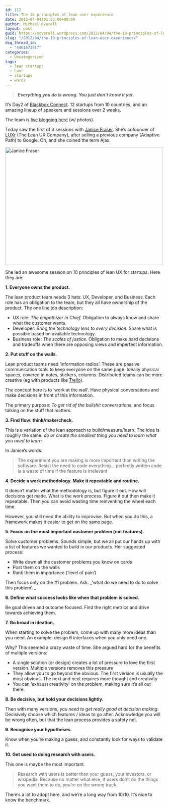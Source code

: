 ```yaml
---
id: 112
title: The 10 principles of lean user experience
date: 2012-04-04T01:53:00+00:00
author: Michael Overell
layout: post
guid: https://moverell.wordpress.com/2012/04/04/the-10-principles-of-lean-user-experience
slug: "/2012/04/the-10-principles-of-lean-user-experience/"
dsq_thread_id:
  - "4461673917"
categories:
  - Uncategorized
tags:
  - lean startups
  - Luxr
  - startups
  - words
---
```

> _**Everything you do is wrong. You just don&rsquo;t know it yet.**_

It&rsquo;s Day2 of <a href="http://blackbox.vc/" title="Blackbox Connect" target="_blank">Blackbox Connect</a>. 12 startups from 10 countries, and an amazing lineup of speakers and sessions over 2 weeks.

The team is <a href="http://storify.com/blackbox/blackbox-connect-april-2012" title="Blackbox Storify" target="_blank">live blogging here</a> (w/ photos).

Today saw the first of 3 sessions with <a href="http://www.linkedin.com/in/janicefraser" title="Janice Fraser - LinkedIn" target="_blank">Janice Fraser</a>. She&rsquo;s cofounder of <a href="http://luxr.co/" title="LUXr" target="_blank">LUXr</a> (The Lean UX Company), after selling a previous company (Adaptive Path) to Google. Oh, and she coined the term Ajax.

<img align="middle" alt="Janice Fraser" height="373" src="https://i0.wp.com/36.media.tumblr.com/tumblr_m1xmdp29SG1r5o6bio1_500.jpg?resize=500%2C373" width="500" data-recalc-dims="1" />

She led an awesome session on 10 principles of lean UX for startups. Here they are:

**<!-- more -->1. Everyone owns the product.**

The lean product team needs 3 hats: UX, Developer, and Business. Each role has an obligation to the team, but they all have ownership of the product. The one line job description:

  * UX role: _The empathizer in Chief._ Obligation to always know and share what the customer wants.
  * Developer: _Bring the technology lens to every decision._ Share what is possible based on available technology.
  * Business role: _The scales of justice._ Obligation to make hard decisions and tradeoffs when there are opposing views and imperfect information.

**2. Put stuff on the walls.**

Lean product teams need &lsquo;information radios&rsquo;. These are passive communication tools to keep everyone on the same page. Ideally physical spaces, covered in notes, stickers, columns. Distributed teams can be more creative (eg with products like <a href="https://trello.com/" title="Trello" target="_blank">Trello</a>).

The concept here is to &#8216;work at the wall&rsquo;. Have physical conversations and make decisions in front of this information.

The primary purpose: _To get rid of the bullshit conversations_, and focus talking on the stuff that matters.

**3. Find flow: think/make/check.**

This is a variation of the lean approach to build/measure/learn. The idea is roughly the same: _do or create the smallest thing you need to learn what you need to learn._

In Janice&rsquo;s words:

> The experiment you are making is more important than writing the software. Resist the need to code everything&hellip; perfectly written code is a waste of time if the feature is irrelevant

**4. Decide a work methodology. Make it repeatable and routine.**

It doesn&rsquo;t matter what the methodology is, but figure it out. How will decisions get made. What is the work process. Figure it out then make it repeatable. Then you can avoid wasting time reinventing the wheel each time.

However, you still need the ability to improvise. But when you do this, a framework makes it easier to get on the same page.

**5. Focus on the most important customer problem (not features).**

Solve customer problems. Sounds simple, but we all put our hands up with a list of features we wanted to build in our products. Her suggested process:

  * Write down all the customer problems you know on cards
  * Post them on the walls
  * Rank them in importance (&#8216;level of pain&rsquo;)

Then focus only on the #1 problem. Ask: _&#8216;what do we need to do to solve this problem&rsquo;. _

**6. Define what success looks like when that problem is solved.**

Be goal driven and outcome focused. Find the right metrics and drive towards achieving them.

**7. Go broad in ideation.**

When starting to solve the problem, come up with many more ideas than you need. An example: design 6 interfaces when you only need one.

Why? This seemed a crazy waste of time. She argued hard for the benefits of multiple versions:

  * A single solution (or design) creates a lot of pressure to love the first version. Multiple versions removes this pressure
  * They allow you to go beyond the obvious. The first version is usually the most obvious. The next and next requires more thought and creativity
  * You can &#8216;exhaust creativity&rsquo; on the problem, making sure it&rsquo;s all out there.

**8. Be decisive, but hold your decisions lightly.**

Then with many versions, _you need to get really good at decision making._ Decisively choose which features / ideas to go after. Acknowledge you will be wrong often, but that the lean process provides a safety net.

**9. Recognise your hypotheses.**

Know when you&rsquo;re making a guess, and constantly look for ways to validate it.

**10. Get used to doing research with users.**

This one is maybe the most important.

> Research with users is better than your guess, your investors, or wikipedia. Because no matter what else, if users don&rsquo;t do the things you want them to do, you&rsquo;re on the wrong track.

There&rsquo;s a lot to adopt here, and we&rsquo;re a long way from 10/10. It&rsquo;s nice to know the benchmark.
